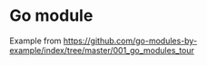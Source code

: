 # Go module 

Example from <https://github.com/go-modules-by-example/index/tree/master/001_go_modules_tour>